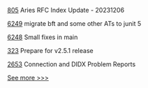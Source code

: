 
[805](https://github.com/hyperledger/aries-rfcs/pull/805) Aries RFC Index Update - 20231206

[6249](https://github.com/hyperledger/besu/pull/6249) migrate bft and some other ATs to junit 5

[6248](https://github.com/hyperledger/besu/pull/6248) Small fixes in main

[323](https://github.com/hyperledger/fabric-chaincode-java/pull/323) Prepare for v2.5.1 release

[2653](https://github.com/hyperledger/aries-cloudagent-python/pull/2653) Connection and DIDX Problem Reports


[See more >>>](https://start-here.hyperledger.org/pull-requests)
